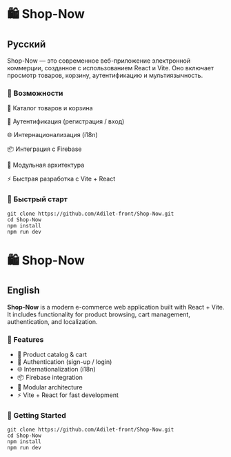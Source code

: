 # 🛍️ Shop-Now
  
##  Русский
Shop-Now — это современное веб-приложение электронной коммерции, созданное с использованием React и Vite.
Оно включает просмотр товаров, корзину, аутентификацию и мультиязычность.

### 🔧 Возможности
🛒 Каталог товаров и корзина

🔐 Аутентификация (регистрация / вход)

🌐 Интернационализация (i18n)

📦 Интеграция с Firebase

📁 Модульная архитектура

⚡ Быстрая разработка с Vite + React

### 🚀 Быстрый старт

```
git clone https://github.com/Adilet-front/Shop-Now.git
cd Shop-Now
npm install
npm run dev

```

# 🛍️ Shop-Now

##  English

**Shop-Now** is a modern e-commerce web application built with React + Vite.  
It includes functionality for product browsing, cart management, authentication, and localization.

### 🔧 Features

- 🛒 Product catalog & cart
- 🔐 Authentication (sign-up / login)
- 🌐 Internationalization (i18n)
- 📦 Firebase integration
- 📁 Modular architecture
- ⚡ Vite + React for fast development

### 🚀 Getting Started
```
git clone https://github.com/Adilet-front/Shop-Now.git
cd Shop-Now
npm install
npm run dev

```

